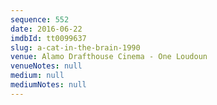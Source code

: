 ```yaml
---
sequence: 552
date: 2016-06-22
imdbId: tt0099637
slug: a-cat-in-the-brain-1990
venue: Alamo Drafthouse Cinema - One Loudoun
venueNotes: null
medium: null
mediumNotes: null
---
```

